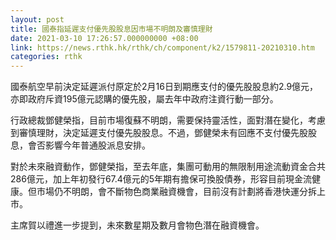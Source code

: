 ```yaml
---
layout: post
title: 國泰指延遲支付優先股股息因市場不明朗及審慎理財
date: 2021-03-10 17:26:57.000000000 +08:00
link: https://news.rthk.hk/rthk/ch/component/k2/1579811-20210310.htm
categories: rthk
---
```


國泰航空早前決定延遲派付原定於2月16日到期應支付的優先股股息約2.9億元，亦即政府斥資195億元認購的優先股，屬去年中政府注資行動一部分。

行政總裁鄧健榮指，目前市場復蘇不明朗，需要保持靈活性，面對潛在變化，考慮到審慎理財，決定延遲支付優先股股息。不過，鄧健榮未有回應不支付優先股股息，會否影響今年普通股派息安排。

對於未來融資動作，鄧健榮指，至去年底，集團可動用的無限制用途流動資金合共286億元，加上年初發行67.4億元的5年期有擔保可換股債券，形容目前現金流健康。但市場仍不明朗，會不斷物色商業融資機會，目前沒有計劃將香港快運分拆上市。

主席賀以禮進一步提到，未來數星期及數月會物色潛在融資機會。
